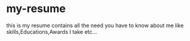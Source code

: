 # my-resume
this is my resume contains all the need you have to know about me like skills,Educations,Awards I take etc...
